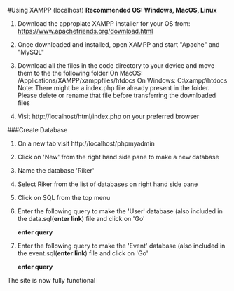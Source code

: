 #Using XAMPP (localhost)
**Recommended OS: Windows, MacOS, Linux**

1. Download the appropiate XAMPP installer for your OS from: https://www.apachefriends.org/download.html
2. Once downloaded and installed, open XAMPP and start "Apache" and "MySQL"
3. Download all the files in the code directory to your device and move them to the the following folder
	On MacOS: /Applications/XAMPP/xamppfiles/htdocs
	On Windows:  C:\xampp\htdocs
Note: There might be a index.php file already present in the folder. Please delete or rename that file before transferring the downloaded files

4. Visit http://localhost/html/index.php on your preferred browser

###Create Database
1. On a new tab visit http://localhost/phpmyadmin
2. Click on 'New' from the right hand side pane to make a new database
3. Name the database 'Riker'
4. Select Riker from the list of databases on right hand side pane
5. Click on SQL from the top menu
6. Enter the following query to make the 'User' database (also included in the data.sql(**enter link**) file and click on 'Go'

	**enter query**
7. Enter the following query to make the 'Event' database (also included in the event.sql(**enter link**) file and click on 'Go'

	**enter query**


The site is now fully functional


